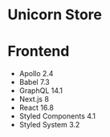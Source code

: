 # Unicorn Store

# Frontend
* Apollo 2.4
* Babel 7.3
* GraphQL 14.1
* Next.js 8
* React 16.8
* Styled Components 4.1
* Styled System 3.2